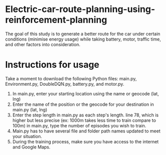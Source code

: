 # Electric-car-route-planning-using-reinforcement-planning

The goal of this study is to generate a better route for the car under certain conditions (minimise energy usage) while taking battery, motor, traffic time, and other factors into consideration.

# Instructions for usage
Take a moment to download the following Python files: main.py, Environment.py, DoubleDQN.py, battery.py, and motor.py.

1. In main.py, enter your starting location using the name or geocode (lat, lng)
2. Enter the name of the position or the geocode for your destination in main.py (lat, lng)
3. Enter the step length in main.py as each step's length. line 78, which is higher but less precise (ex: 1000m takes less time to train compare to 100m) in main.py, type the number of episodes you wish to train.
4. Main.py has to have several file and folder path names updated to meet your situation.
5. During the training process, make sure you have access to the internet and Google Maps.
